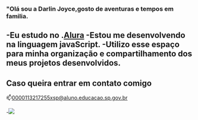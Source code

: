 ### "Olá sou a Darlin Joyce,gosto de aventuras e tempos em familia.


-Eu estudo no .[Alura](https://www.alura.com.br)
-Estou me desenvolvendo na linguagem javaScript.
-Utilizo esse espaço para minha organização e compartilhamento dos meus projetos desenvolvidos.
-
## Caso queira entrar em contato comigo

📫0000113217255xsp@aluno.educacao.sp.gov.br

-![](https://media1.tenor.com/m/pkmVC-WYiSwAAAAC/reprint-checks-in-quickbooks.gif)
